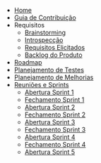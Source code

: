 <!-- docs/_sidebar.md -->

* [Home](/)
* [Guia de Contribuição](/contributionGuide.md)
* Requisitos
    * [Brainstorming](/Requirements/brainstorming.md)
    * [Introspecção](/Requirements/introspection.md)
    * [Requisitos Elicitados](/Requirements/requirements.md)
    * [Backlog do Produto](/Requirements/productBacklog.md)
* [Roadmap](roadmap.md)
* [Planejamento de Testes](/Tests/testsPlan.md)
* [Planejamento de Melhorias](/Improvements/improvementsPlan.md)
* [Reuniões e Sprints](/SprintsAndMeetings/sprintsAndMeetings.md)
    * [Abertura Sprint 1](SprintsAndMeetings/2023-04-04Sprint1Opening.md)
    * [Fechamento Sprint 1](SprintsAndMeetings/2023-04-11Sprint1Closure.md)
    * [Abertura Sprint 2](SprintsAndMeetings/2023-04-11Sprint2Opening.md)
    * [Fechamento Sprint 2](SprintsAndMeetings/2023-04-17Sprint2Closure.md)
    * [Abertura Sprint 3](SprintsAndMeetings/2023-04-17Sprint3Opening.md)
    * [Fechamento Sprint 3](SprintsAndMeetings/2023-04-22Sprint3Closure.md)
    * [Abertura Sprint 4](SprintsAndMeetings/2023-04-22Sprint4Opening.md)
    * [Fechamento Sprint 4](SprintsAndMeetings/2023-04-28Sprint4Closure.md)
    * [Abertura Sprint 5](SprintsAndMeetings/2023-04-28Sprint5Opening.md)
